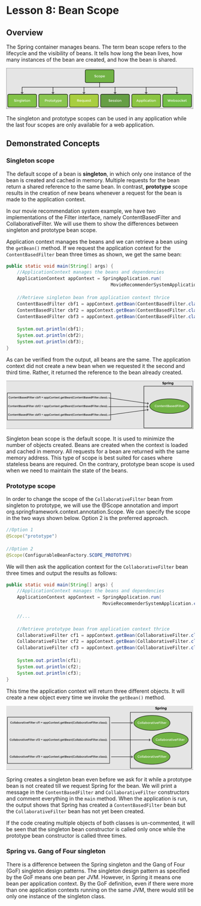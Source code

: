# Lesson 8: Bean Scope

## Overview

The Spring container manages beans. The term bean scope refers to the lifecycle and the visibility of beans. It tells how long the bean lives, how many instances of the bean are created, and how the bean is shared.

<img src="./images/img1.png" width="500">

The singleton and prototype scopes can be used in any application while the last four scopes are only available for a web application.

## Demonstrated Concepts

### Singleton scope

The default scope of a bean is __singleton__, in which only one instance of the bean is created and cached in memory. Multiple requests for the bean return a shared reference to the same bean. In contrast, __prototype__ scope results in the creation of new beans whenever a request for the bean is made to the application context.

In our movie recommendation system example, we have two implementations of the Filter interface, namely ContentBasedFilter and CollaborativeFilter. We will use them to show the differences between singleton and prototype bean scope.

Application context manages the beans and we can retrieve a bean using the `getBean()` method. If we request the application context for the `ContentBasedFilter` bean three times as shown, we get the same bean:

```java
public static void main(String[] args) {
    //ApplicationContext manages the beans and dependencies
    ApplicationContext appContext = SpringApplication.run(
                                       MovieRecommenderSystemApplication.class, args);

    //Retrieve singleton bean from application context thrice
    ContentBasedFilter cbf1 = appContext.getBean(ContentBasedFilter.class); 
    ContentBasedFilter cbf2 = appContext.getBean(ContentBasedFilter.class); 
    ContentBasedFilter cbf3 = appContext.getBean(ContentBasedFilter.class); 
        
    System.out.println(cbf1);
    System.out.println(cbf2);
    System.out.println(cbf3);
}
```

As can be verified from the output, all beans are the same. The application context did not create a new bean when we requested it the second and third time. Rather, it returned the reference to the bean already created.

<img src="./images/img2.png" width="500">

Singleton bean scope is the default scope. It is used to minimize the number of objects created. Beans are created when the context is loaded and cached in memory. All requests for a bean are returned with the same memory address. This type of scope is best suited for cases where stateless beans are required. On the contrary, prototype bean scope is used when we need to maintain the state of the beans.

### Prototype scope

In order to change the scope of the `CollaborativeFilter` bean from singleton to prototype, we will use the @Scope annotation and import org.springframework.context.annotation.Scope. We can specify the scope in the two ways shown below. Option 2 is the preferred approach.

```java
//Option 1
@Scope("prototype")

//Option 2 
@Scope(ConfigurableBeanFactory.SCOPE_PROTOTYPE)
```

We will then ask the application context for the `CollaborativeFilter` bean three times and output the results as follows:

```java
public static void main(String[] args) {
    //ApplicationContext manages the beans and dependencies
    ApplicationContext appContext = SpringApplication.run(
                                    MovieRecommenderSystemApplication.class, args);

    //...

    //Retrieve prototype bean from application context thrice
    CollaborativeFilter cf1 = appContext.getBean(CollaborativeFilter.class);    
    CollaborativeFilter cf2 = appContext.getBean(CollaborativeFilter.class);    
    CollaborativeFilter cf3 = appContext.getBean(CollaborativeFilter.class);
    
    System.out.println(cf1);
    System.out.println(cf2);
    System.out.println(cf3);
}
```

This time the application context will return three different objects. It will create a new object every time we invoke the `getBean()` method.

<img src="./images/img3.png" width="500">

Spring creates a singleton bean even before we ask for it while a prototype bean is not created till we request Spring for the bean. We will print a message in the `ContentBasedFilter` and `CollaborativeFilter` constructors and comment everything in the `main` method. When the application is run, the output shows that Spring has created a `ContentBasedFilter` bean but the `CollaborativeFilter` bean has not yet been created.

If the code creating multiple objects of both classes is un-commented, it will be seen that the singleton bean constructor is called only once while the prototype bean constructor is called three times.

### Spring vs. Gang of Four singleton

There is a difference between the Spring singleton and the Gang of Four (GoF) singleton design patterns. The singleton design pattern as specified by the GoF means one bean per JVM. However, in Spring it means one bean per application context. By the GoF definition, even if there were more than one application contexts running on the same JVM, there would still be only one instance of the singleton class.